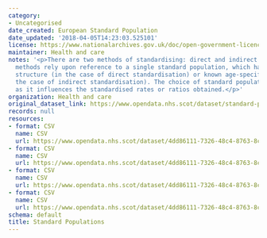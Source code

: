 ```yaml
---
category:
- Uncategorised
date_created: European Standard Population
date_updated: '2018-04-05T14:23:03.525101'
license: https://www.nationalarchives.gov.uk/doc/open-government-licence/version/3/
maintainer: Health and care
notes: '<p>There are two methods of standardising: direct and indirect. \r\n\r\nBoth
  methods rely upon reference to a single standard population, which has a known population
  structure (in the case of direct standardisation) or known age-specific rates (in
  the case of indirect standardisation). The choice of standard population is important,
  as it influences the standardised rates or ratios obtained.</p>'
organization: Health and care
original_dataset_link: https://www.opendata.nhs.scot/dataset/standard-populations
records: null
resources:
- format: CSV
  name: CSV
  url: https://www.opendata.nhs.scot/dataset/4dd86111-7326-48c4-8763-8cc4aa190c3e/resource/edee9731-daf7-4e0d-b525-e4c1469b8f69/download/european_standard_population.csv
- format: CSV
  name: CSV
  url: https://www.opendata.nhs.scot/dataset/4dd86111-7326-48c4-8763-8cc4aa190c3e/resource/29ce4cda-a831-40f4-af24-636196e05c1a/download/european_standard_population_by_sex.csv
- format: CSV
  name: CSV
  url: https://www.opendata.nhs.scot/dataset/4dd86111-7326-48c4-8763-8cc4aa190c3e/resource/e27533df-a1c1-4a3c-b042-c59763751fba/download/world_standard_population.csv
- format: CSV
  name: CSV
  url: https://www.opendata.nhs.scot/dataset/4dd86111-7326-48c4-8763-8cc4aa190c3e/resource/2f493d21-fd39-48f9-ad6a-9b2c95b32e30/download/world_standard_population_by_sex.csv
schema: default
title: Standard Populations
---
```

